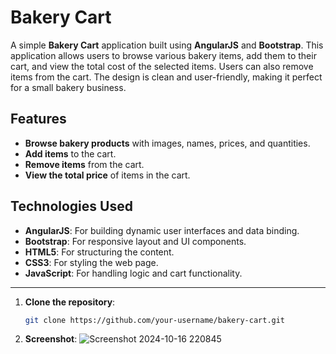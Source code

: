 # Bakery Cart

A simple **Bakery Cart** application built using **AngularJS** and **Bootstrap**. This application allows users to browse various bakery items, add them to their cart, and view the total cost of the selected items. Users can also remove items from the cart. The design is clean and user-friendly, making it perfect for a small bakery business.

## Features
- **Browse bakery products** with images, names, prices, and quantities.
- **Add items** to the cart.
- **Remove items** from the cart.
- **View the total price** of items in the cart.

## Technologies Used
- **AngularJS**: For building dynamic user interfaces and data binding.
- **Bootstrap**: For responsive layout and UI components.
- **HTML5**: For structuring the content.
- **CSS3**: For styling the web page.
- **JavaScript**: For handling logic and cart functionality.

---


1. **Clone the repository**:
   ```bash
   git clone https://github.com/your-username/bakery-cart.git
   ```
   
2. **Screenshot**:
       ![Screenshot 2024-10-16 220845](https://github.com/user-attachments/assets/6c174943-883e-4d68-bb8d-1b59aa26c5d0)

